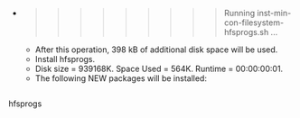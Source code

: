 * >>>>>>>>> Running inst-min-con-filesystem-hfsprogs.sh ...
  * After this operation, 398 kB of additional disk space will be used.
  * Install hfsprogs.
  * Disk size = 939168K. Space Used = 564K. Runtime = 00:00:00:01.
  * The following NEW packages will be installed:
  ```bash
hfsprogs
  ```
